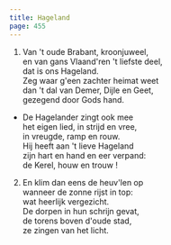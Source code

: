 ```yaml
---
title: Hageland
page: 455
---  
```


1. Van 't oude Brabant, kroonjuweel,  
en van gans Vlaand'ren 't liefste deel,  
dat is ons Hageland.  
Zeg waar g'een zachter heimat weet  
dan 't dal van Demer, Dijle en Geet,  
gezegend door Gods hand.  


- De Hagelander zingt ook mee  
het eigen lied, in strijd en vree,  
in vreugde, ramp en rouw.  
Hij heeft aan 't lieve Hageland  
zijn hart en hand en eer verpand:  
de Kerel, houw en trouw !  


2. En klim dan eens de heuv'len op  
wanneer de zonne rijst in top:  
wat heerlijk vergezicht.  
De dorpen in hun schrijn gevat,  
de torens boven d'oude stad,  
ze zingen van het licht.  